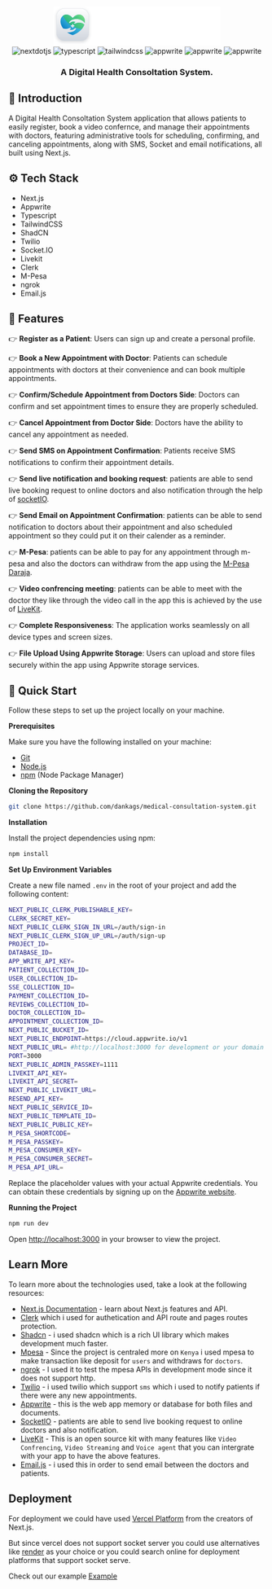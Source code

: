 
<div align="center">
  <br />
      <img src="public/assets/icons/logo-full.svg" alt="Project Banner">

  <br />

  <div>
    <img src="https://img.shields.io/badge/-Next_JS-black?style=for-the-badge&logoColor=white&logo=nextdotjs&color=000000" alt="nextdotjs" />
    <img src="https://img.shields.io/badge/-TypeScript-black?style=for-the-badge&logoColor=white&logo=typescript&color=3178C6" alt="typescript" />
    <img src="https://img.shields.io/badge/-Tailwind_CSS-black?style=for-the-badge&logoColor=white&logo=tailwindcss&color=06B6D4" alt="tailwindcss" />
    <img src="https://img.shields.io/badge/-Appwrite-black?style=for-the-badge&logoColor=white&logo=appwrite&color=FD366E" alt="appwrite" />
    <img src="https://img.shields.io/badge/-SocketIo-black?style=for-the-badge&logoColor=white&logo=socketdotio&color=010101" alt="appwrite" />
     <img src="https://img.shields.io/badge/-Clerk-black?style=for-the-badge&logoColor=white&logo=clerk&color=6C47FF" alt="appwrite" />

  </div>

  <h3 align="center">A Digital Health Consoltation System.</h3>
</div>

## <a name="introduction">🤖 Introduction</a>

A Digital Health Consoltation System application that allows patients to easily register, book a video confernce, and manage their appointments with doctors, featuring administrative tools for scheduling, confirming, and canceling appointments, along with SMS, Socket and email notifications, all built using Next.js.
## <a name="tech-stack">⚙️ Tech Stack</a>

- Next.js
- Appwrite 
- Typescript
- TailwindCSS
- ShadCN
- Twilio
- Socket.IO
- Livekit
- Clerk
- M-Pesa
- ngrok
- Email.js

## <a name="features">🔋 Features</a>

👉 **Register as a Patient**: Users can sign up and create a personal profile.

👉 **Book a New Appointment with Doctor**: Patients can schedule appointments with doctors at their convenience and can book multiple appointments.

👉 **Confirm/Schedule Appointment from Doctors Side**: Doctors can confirm and set appointment times to ensure they are properly scheduled.

👉 **Cancel Appointment from Doctor Side**: Doctors have the ability to cancel any appointment as needed.

👉 **Send SMS on Appointment Confirmation**: Patients receive SMS notifications to confirm their appointment details.

👉 **Send live notification and booking request**: patients are able to send live booking request to online doctors and also notification through the help of [socketIO](https://socket.io/docs/v4/).

👉 **Send Email on Appointment Confirmation**: patients can be able to send notification to doctors about their appointment and also scheduled appointment so they could put it on their calender as a reminder.

👉 **M-Pesa**: patients can be able to pay for any appointment through m-pesa and also the doctors can withdraw from the app using the [M-Pesa Daraja](https://developer.safaricom.co.ke/).

👉 **Video confrencing meeting**: patients can be able to meet with the doctor they like through the video call in the app this is achieved by the use of [LiveKit](https://livekit.io/use-cases/video-conferencing).

👉 **Complete Responsiveness**: The application works seamlessly on all device types and screen sizes.

👉 **File Upload Using Appwrite Storage**: Users can upload and store files securely within the app using Appwrite storage services.

## <a name="quick-start">🤸 Quick Start</a>

Follow these steps to set up the project locally on your machine.

**Prerequisites**

Make sure you have the following installed on your machine:

- [Git](https://git-scm.com/)
- [Node.js](https://nodejs.org/en)
- [npm](https://www.npmjs.com/) (Node Package Manager)

**Cloning the Repository**

```bash
git clone https://github.com/dankags/medical-consultation-system.git

```

**Installation**

Install the project dependencies using npm:

```bash
npm install
```

**Set Up Environment Variables**

Create a new file named `.env` in the root of your project and add the following content:


```bash
NEXT_PUBLIC_CLERK_PUBLISHABLE_KEY=
CLERK_SECRET_KEY=
NEXT_PUBLIC_CLERK_SIGN_IN_URL=/auth/sign-in
NEXT_PUBLIC_CLERK_SIGN_UP_URL=/auth/sign-up
PROJECT_ID=
DATABASE_ID=
APP_WRITE_API_KEY=
PATIENT_COLLECTION_ID=
USER_COLLECTION_ID=
SSE_COLLECTION_ID=
PAYMENT_COLLECTION_ID=
REVIEWS_COLLECTION_ID=
DOCTOR_COLLECTION_ID=
APPOINTMENT_COLLECTION_ID=
NEXT_PUBLIC_BUCKET_ID=
NEXT_PUBLIC_ENDPOINT=https://cloud.appwrite.io/v1
NEXT_PUBLIC_URL= #http://localhost:3000 for development or your domain in production
PORT=3000
NEXT_PUBLIC_ADMIN_PASSKEY=1111
LIVEKIT_API_KEY=
LIVEKIT_API_SECRET=
NEXT_PUBLIC_LIVEKIT_URL=
RESEND_API_KEY=
NEXT_PUBLIC_SERVICE_ID=
NEXT_PUBLIC_TEMPLATE_ID=
NEXT_PUBLIC_PUBLIC_KEY=
M_PESA_SHORTCODE=
M_PESA_PASSKEY=
M_PESA_CONSUMER_KEY=
M_PESA_CONSUMER_SECRET=
M_PESA_API_URL=

```

Replace the placeholder values with your actual Appwrite credentials. You can obtain these credentials by signing up on the [Appwrite website](https://appwrite.io/).

**Running the Project**

```bash
npm run dev
```

Open [http://localhost:3000](http://localhost:3000) in your browser to view the project.


## Learn More

To learn more about the technologies used, take a look at the following resources:

- [Next.js Documentation](https://nextjs.org/docs) - learn about Next.js features and API.
- [Clerk](https://clerk.com/docs) which i used for authetication and API route and pages routes protection.
- [Shadcn](https://ui.shadcn.com/docs/installation/next) - i used shadcn which is a rich UI library which makes development much faster.
- [Mpesa](https://developer.safaricom.co.ke/) - Since the project is centraled more on `Kenya` i used mpesa to make transaction like deposit for `users` and withdraws for `doctors`.
- [ngrok](https://ngrok.com/) - I used it to test the mpesa APIs in development mode since it does not support http.
- [Twilio](https://www.twilio.com/docs) - i used twilio which support `sms` which i used to notify patients if there were any new appointments.
- [Appwrite](https://appwrite.io/) - this is the web app memory or database for both files and documents.
- [SocketIO](https://socket.io/docs/v4/) - patients are able to send live booking request to online doctors and also notification.
- [LiveKit](https://livekit.io/use-cases/video-conferencing) - This is an open source kit with many features like `Video Confrencing`, `Video Streaming` and `Voice agent` that you can intergrate with your app to have the above features.
- [Email.js](https://www.emailjs.com/docs/examples/reactjs/) - i used this in order to send email between the doctors and patients.

## Deployment

For deployment we could have used [Vercel Platform](https://vercel.com/new?utm_medium=default-template&filter=next.js&utm_source=create-next-app&utm_campaign=create-next-app-readme) from the creators of Next.js.

But since vercel does not support socket server you could use alternatives like [render](https://render.com/) as your choice or you could search online for deployment platforms that support socket serve.

Check out our example [Example](https://medical-consultation-system.onrender.com)
